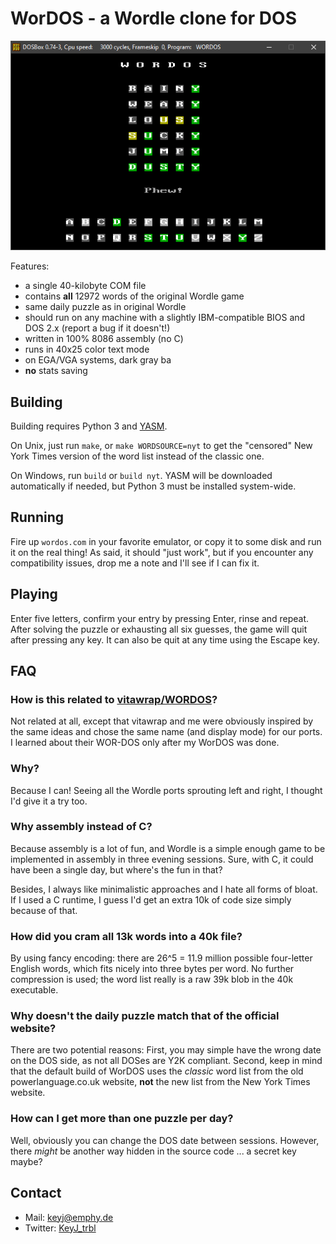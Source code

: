 # WorDOS - a Wordle clone for DOS

![screenshot](screenshot.png)

Features:
* a single 40-kilobyte COM file
* contains **all** 12972 words of the original Wordle game
* same daily puzzle as in original Wordle
* should run on any machine with a slightly IBM-compatible BIOS and DOS 2.x (report a bug if it doesn't!)
* written in 100% 8086 assembly (no C)
* runs in 40x25 color text mode
* on EGA/VGA systems, dark gray ba
* **no** stats saving

## Building

Building requires Python 3 and [YASM](https://yasm.tortall.net).

On Unix, just run `make`, or `make WORDSOURCE=nyt` to get the "censored" New York Times version of the word list instead of the classic one.

On Windows, run `build` or `build nyt`. YASM will be downloaded automatically if needed, but Python 3 must be installed system-wide.

## Running

Fire up `wordos.com` in your favorite emulator, or copy it to some disk and run it on the real thing! As said, it should "just work", but if you encounter any compatibility issues, drop me a note and I'll see if I can fix it.

## Playing

Enter five letters, confirm your entry by pressing Enter, rinse and repeat. After solving the puzzle or exhausting all six guesses, the game will quit after pressing any key. It can also be quit at any time using the Escape key.

## FAQ

### How is this related to [vitawrap/WORDOS](https://github.com/vitawrap/WORDOS)?

Not related at all, except that vitawrap and me were obviously inspired by the same ideas and chose the same name (and display mode) for our ports. I learned about their WOR-DOS only after my WorDOS was done.

### Why?

Because I can! Seeing all the Wordle ports sprouting left and right, I thought I'd give it a try too.

### Why assembly instead of C?

Because assembly is a lot of fun, and Wordle is a simple enough game to be implemented in assembly in three evening sessions. Sure, with C, it could have been a single day, but where's the fun in that?

Besides, I always like minimalistic approaches and I hate all forms of bloat. If I used a C runtime, I guess I'd get an extra 10k of code size simply because of that.

### How did you cram all 13k words into a 40k file?

By using fancy encoding: there are 26^5 = 11.9 million possible four-letter English words, which fits nicely into three bytes per word. No further compression is used; the word list really is a raw 39k blob in the 40k executable.

### Why doesn't the daily puzzle match that of the official website?

There are two potential reasons: First, you may simple have the wrong date on the DOS side, as not all DOSes are Y2K compliant. Second, keep in mind that the default build of WorDOS uses the _classic_ word list from the old powerlanguage.co.uk website, **not** the new list from the New York Times website.

### How can I get more than one puzzle per day?

Well, obviously you can change the DOS date between sessions. However, there *might* be another way hidden in the source code ... a secret key maybe?

## Contact

* Mail: [keyj@emphy.de](mailto:keyj@emphy.de)
* Twitter: [KeyJ_trbl](https://twitter.com/KeyJ_trbl)
